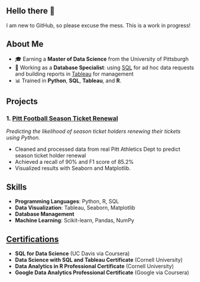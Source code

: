 ## Hello there 👋

I am new to GitHub, so please excuse the mess. This is a work in progress!

## About Me

- 🎓 Earning a **Master of Data Science** from the University of Pittsburgh
- 💼 Working as a **Database Specialist**: using [SQL](https://github.com/TravisRogan/SQL) for ad hoc data requests and building reports in [Tableau](https://public.tableau.com/app/profile/travis.rogan/vizzes) for management
- 📊 Trained in **Python**, **SQL**, **Tableau**, and **R**.

## Projects

### 1. [Pitt Football Season Ticket Renewal](https://github.com/TravisRogan/pitt_athletics)
*Predicting the likelihood of season ticket holders renewing their tickets using Python.*

- Cleaned and processed data from real Pitt Athletics Dept to predict season ticket holder renewal
- Achieved a recall of 90% and F1 score of 85.2%
- Visualized results with Seaborn and Matplotlib.

## Skills
- **Programming Languages**: Python, R, SQL
- **Data Visualization**: Tableau, Seaborn, Matplotlib
- **Database Management**
- **Machine Learning**: Scikit-learn, Pandas, NumPy

## [Certifications](https://www.linkedin.com/in/travisrogan)
- **SQL for Data Science** (UC Davis via Coursera)
- **Data Science with SQL and Tableau Certificate** (Cornell University)
- **Data Analytics in R Professional Certificate** (Cornell University)
- **Google Data Analytics Professional Certificate** (Google via Coursera)


<!--
**TravisRogan/TravisRogan** is a ✨ _special_ ✨ repository because its `README.md` (this file) appears on your GitHub profile.

Here are some ideas to get you started:

- 🔭 I’m currently working on ...
- 🌱 I’m currently learning ...
- 👯 I’m looking to collaborate on ...
- 🤔 I’m looking for help with ...
- 💬 Ask me about ...
- 📫 How to reach me: ...
- 😄 Pronouns: ...
- ⚡ Fun fact: ...
-->
